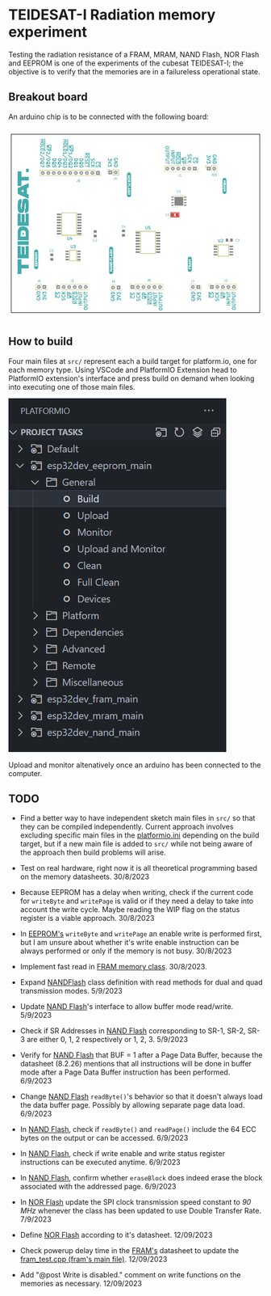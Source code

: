 # TEIDESAT-I Radiation memory experiment

Testing the radiation resistance of a FRAM, MRAM, NAND Flash, NOR Flash and EEPROM is one of the experiments of the cubesat TEIDESAT-I; the objective is to verify that the memories are in a failureless operational state.

## Breakout board

An arduino chip is to be connected with the following board:

![docs/breaktout_board.png](docs/breakout_board.png)

## How to build

Four main files at <code>src/</code> represent each a build target for platform.io, one for each memory type. Using VSCode and PlatformIO Extension head to PlatformIO extension's interface and press build on demand when looking into executing one of those main files.

![EEPROM build example](docs/build_example_eeprom.PNG)

Upload and monitor altenatively once an arduino has been connected to the computer.

## TODO

 - Find a better way to have independent sketch main files in <code>src/</code> so that they can be compiled independently. Current approach involves excluding specific main files in the [platformio.ini](platformio.ini) depending on the build target, but if a new main file is added to <code>src/</code> while not being aware of the approach then build problems will arise.

 - Test on real hardware, right now it is all theoretical programming based on the memory datasheets. 30/8/2023

 - Because EEPROM has a delay when writing, check if the current code for <code>writeByte</code> and <code>writePage</code> is valid or if they need a delay to take into account the write cycle. Maybe reading the WIP flag on the status register is a viable approach. 30/8/2023

 - In [EEPROM's](lib/MemoryPayload/src/memory_eeprom.cpp) <code>writeByte</code> and <code>writePage</code> an enable write is performed first, but I am unsure about whether it's write enable instruction can be always performed or only if the memory is not busy. 30/8/2023

 - Implement fast read in [FRAM memory class](lib/MemoryPayload/src/memory_fram.h). 30/8/2023.
 
 - Expand [NANDFlash](lib/MemoryPayload/src/memory_nand_flash.h) class definition with read methods for dual and quad transmission modes. 5/9/2023
 
 - Update [NAND Flash](lib/MemoryPayload/src/memory_nand_flash.h)'s interface to allow buffer mode read/write. 5/9/2023
 
 - Check if SR Addresses in [NAND Flash](lib/MemoryPayload/src/memory_nand_flash.h) corresponding to SR-1, SR-2, SR-3 are  either 0, 1, 2 respectively or 1, 2, 3. 5/9/2023
 
 - Verify for [NAND Flash](lib/MemoryPayload/src/memory_nand_flash.h) that BUF = 1 after a Page Data Buffer, because
the datasheet (8.2.26) mentions that all instructions will be done in buffer mode after a Page Data Buffer instruction has been performed. 6/9/2023

 - Change [NAND Flash](lib/MemoryPayload/src/memory_nand_flash.h) <code>readByte()</code>'s behavior so that it doesn't always load the data buffer page. Possibly by allowing separate page data load. 6/9/2023
 
 - In [NAND Flash](lib/MemoryPayload/src/memory_nand_flash.h), check if <code>readByte()</code> and <code>readPage()</code> include the 64 ECC bytes on the output or can be accessed. 6/9/2023
 
 - In [NAND Flash](lib/MemoryPayload/src/memory_nand_flash.h), check if write enable and write status register instructions can be executed anytime. 6/9/2023

 - In [NAND Flash](lib/MemoryPayload/src/memory_nand_flash.h), confirm whether <code>eraseBlock</code> does indeed erase the block associated with the addressed page. 6/9/2023

 - In [NOR Flash](lib/MemoryPayload/src/memory_nor_flash.h) update the SPI clock transmission speed constant to *90 MHz* whenever the class has been updated to use Double Transfer Rate. 7/9/2023

 - Define [NOR Flash](lib/MemoryPayload/src/memory_nor_flash.h) according to it's datasheet. 12/09/2023

 - Check powerup delay time in the [FRAM's](lib/MemoryPayload/src/memory_fram.h) datasheet to update the [fram_test.cpp (fram's main file)](src/fram_test.cpp). 12/09/2023

 - Add "@post Write is disabled." comment on write functions on the memories as necessary. 12/09/2023
